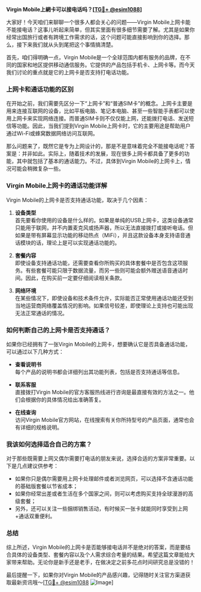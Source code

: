 **Virgin Mobile上網卡可以接电话吗？[[TG💪+ @esim1088](https://t.me/s/esim1088)]**

大家好！今天咱们来聊聊一个很多人都会关心的问题——Virgin Mobile上网卡能不能接电话？这事儿听起来简单，但其实里面有很多细节需要了解。尤其是如果你经常出国旅行或者有跨境工作需求的话，这个问题可能直接影响到你的选择。那么，接下来我们就从头到尾把这个事情搞清楚。

首先，咱们得明确一点，Virgin Mobile是一个全球范围内都有服务的品牌，在不同的国家和地区提供移动通信服务。它提供的产品包括手机卡、上网卡等。而今天我们讨论的重点就是它的上网卡是否支持打电话功能。

### 上网卡和通话功能的区别

在开始之前，我们需要先区分一下“上网卡”和“普通SIM卡”的概念。上网卡主要是用来连接互联网的设备，比如平板电脑、笔记本电脑、甚至一些智能手表都可以使用上网卡来实现网络连接。而普通SIM卡则不仅仅能上网，还能拨打电话、发送短信等功能。因此，当我们提到Virgin Mobile上网卡时，它的主要用途是帮助用户通过Wi-Fi或蜂窝数据网络访问互联网。

那么问题来了，既然它是专为上网设计的，那是不是意味着完全不能接电话呢？答案是：并非如此。实际上，随着技术的发展，现在很多上网卡都具备了更多的功能，其中就包括了基本的通话能力。不过，具体到Virgin Mobile的上网卡上，情况可能会稍微复杂一些。

### Virgin Mobile上网卡的通话功能详解

Virgin Mobile的上网卡是否支持通话功能，取决于几个因素：

1. **设备类型**  
   首先要看你使用的设备是什么样的。如果是单纯的USB上网卡，这类设备通常只能用于联网，并不内置麦克风或扬声器，所以无法直接拨打或接听电话。但如果是带有屏幕显示功能的移动热点（MiFi），并且这款设备本身支持语音通话模块的话，理论上是可以实现通话功能的。

2. **套餐内容**  
 即使设备支持通话功能，还需要查看你所购买的具体套餐中是否包含这项服务。有些套餐可能只限于数据流量，而另一些则可能会额外赠送语音通话时间。因此，在购买前一定要仔细阅读相关条款。

3. **网络环境**  
 在某些情况下，即使设备和技术条件允许，实际能否正常使用通话功能还受到当地运营商网络覆盖情况的影响。如果信号较差，即使理论上支持也可能出现无法正常通话的情况。

### 如何判断自己的上网卡是否支持通话？

如果你已经拥有了一张Virgin Mobile的上网卡，想要确认它是否具备通话功能，可以通过以下几种方式：

- **查看说明书**  
  每个产品的说明书都会详细列出其功能列表，包括是否支持通话等信息。
  
- **联系客服**  
  直接拨打Virgin Mobile的官方客服热线进行咨询是最直接有效的方法之一。他们会根据你的具体情况给出准确答复。
  
- **在线查询**  
 访问Virgin Mobile官方网站，在线搜索有关你所持型号的产品页面，通常也会有详细的规格说明。

### 我该如何选择适合自己的方案？

对于那些既需要上网又偶尔需要打电话的朋友来说，选择合适的方案非常重要。以下是几点建议供参考：

- 如果你只是偶尔需要用上网卡处理邮件或者浏览网页，可以选择不含通话功能的基础版套餐以节省成本；
- 如果你经常出差或者生活在多个国家之间，则可以考虑购买支持全球漫游的高级套餐；
- 另外，还可以关注一些捆绑销售活动，有时候买一张卡就能同时享受到上网+通话双重便利。

### 总结

综上所述，Virgin Mobile的上网卡是否能够接电话并不是绝对的答案，而是要结合具体的设备类型、套餐内容以及个人需求综合考量的结果。希望这篇文章能给大家带来帮助。无论你是新手还是老手，在做决定之前多花点时间研究总是没错的！

最后提醒一下，如果你对Virgin Mobile的产品感兴趣，记得随时关注官方渠道获取最新资讯哦～[[TG💪+ @esim1088](https://t.me/s/esim1088) ![Image](https://i.postimg.cc/4NQfJmqS/Snipaste-2025-05-13-00-14-12.png)]